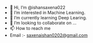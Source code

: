 - 👋 Hi, I’m @ishansaxena022
- 👀 I’m interested in Machine Learning.
- 🌱 I’m currently learning Deep Learing.
- 💞️ I’m looking to collaborate on ...
- 📫 How to reach me 
- Email :- saxenaishan0202@gmail.com

<!---
ishansaxena022/ishansaxena022 is a ✨ special ✨ repository because its `README.md` (this file) appears on your GitHub profile.
You can click the Preview link to take a look at your changes.
--->
